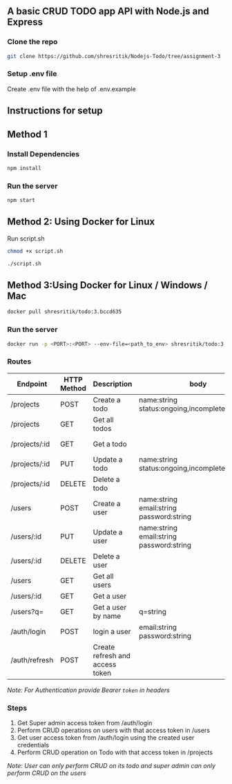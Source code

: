 ## A basic CRUD TODO app API with Node.js and Express

### Clone the repo

```bash
git clone https://github.com/shresritik/Nodejs-Todo/tree/assignment-3
```

### Setup .env file

Create .env file with the help of .env.example

## Instructions for setup

## Method 1

### Install Dependencies

```bash
npm install
```

### Run the server

```bash
npm start
```

## Method 2: Using Docker for Linux

Run script.sh

```bash
chmod +x script.sh
```

```bash
./script.sh
```

## Method 3:Using Docker for Linux / Windows / Mac

```bash
docker pull shresritik/todo:3.bccd635
```

### Run the server

```bash
docker run -p <PORT>:<PORT> --env-file=<path_to_env> shresritik/todo:3.bccd635
```

### Routes

| Endpoint      | HTTP Method | Description                     | body                                              | Authorization     |
| ------------- | ----------- | ------------------------------- | ------------------------------------------------- | ----------------- |
| /projects     | POST        | Create a todo                   | name:string<br>status:ongoing,incomplete,complete | User              |
| /projects     | GET         | Get all todos                   |                                                   | Super Admin, User |
| /projects/:id | GET         | Get a todo                      |                                                   | Super Admin, User |
| /projects/:id | PUT         | Update a todo                   | name:string<br>status:ongoing,incomplete,complete | User              |
| /projects/:id | DELETE      | Delete a todo                   |                                                   | User              |
| /users        | POST        | Create a user                   | name:string<br>email:string<br>password:string    | Super Admin       |
| /users/:id    | PUT         | Update a user                   | name:string<br>email:string<br>password:string    | Super Admin       |
| /users/:id    | DELETE      | Delete a user                   |                                                   | Super Admin       |
| /users        | GET         | Get all users                   |                                                   | Super Admin       |
| /users/:id    | GET         | Get a user                      |                                                   | Super Admin       |
| /users?q=     | GET         | Get a user by name              | q=string                                          | Super Admin       |
| /auth/login   | POST        | login a user                    | email:string<br>password:string                   |
| /auth/refresh | POST        | Create refresh and access token |                                                   |                   |

_Note: For Authentication provide Bearer `token` in headers_

### Steps

1. Get Super admin access token from /auth/login
2. Perform CRUD operations on users with that access token in /users
3. Get user access token from /auth/login using the created user credentials
4. Perform CRUD operation on Todo with that access token in /projects

_Note: User can only perform CRUD on its todo and super admin can only perform CRUD on the users_
